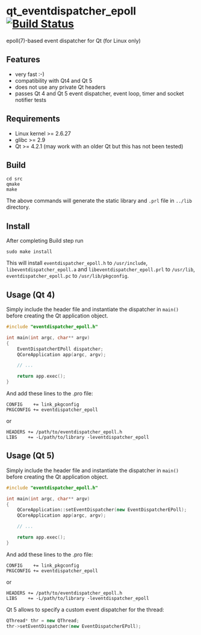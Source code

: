 # qt_eventdispatcher_epoll [![Build Status](https://secure.travis-ci.org/sjinks/qt_eventdispatcher_epoll.png)](http://travis-ci.org/sjinks/qt_eventdispatcher_epoll)

epoll(7)-based event dispatcher for Qt (for Linux only)

## Features
* very fast :-)
* compatibility with Qt4 and Qt 5
* does not use any private Qt headers
* passes Qt 4 and Qt 5 event dispatcher, event loop, timer and socket notifier tests


## Requirements
* Linux kernel >= 2.6.27
* glibc >= 2.9
* Qt >= 4.2.1 (may work with an older Qt but this has not been tested)


## Build

```
cd src
qmake
make
```

The above commands will generate the static library and `.prl` file in `../lib` directory.


## Install

After completing Build step run

```
sudo make install
```

This will install `eventdispatcher_epoll.h` to `/usr/include`, `libeventdispatcher_epoll.a` and `libeventdispatcher_epoll.prl` to `/usr/lib`, `eventdispatcher_epoll.pc` to `/usr/lib/pkgconfig`.


## Usage (Qt 4)

Simply include the header file and instantiate the dispatcher in `main()`
before creating the Qt application object.

```c++
#include "eventdispatcher_epoll.h"

int main(int argc, char** argv)
{
    EventDispatcherEPoll dispatcher;
    QCoreApplication app(argc, argv);

    // ...

    return app.exec();
}
```

And add these lines to the .pro file:

```
CONFIG    += link_pkgconfig
PKGCONFIG += eventdispatcher_epoll
```

or

```
HEADERS += /path/to/eventdispatcher_epoll.h
LIBS    += -L/path/to/library -leventdispatcher_epoll
```


## Usage (Qt 5)

Simply include the header file and instantiate the dispatcher in `main()`
before creating the Qt application object.

```c++
#include "eventdispatcher_epoll.h"

int main(int argc, char** argv)
{
    QCoreApplication::setEventDispatcher(new EventDispatcherEPoll);
    QCoreApplication app(argc, argv);

    // ...

    return app.exec();
}
```

And add these lines to the .pro file:

```
CONFIG    += link_pkgconfig
PKGCONFIG += eventdispatcher_epoll
```

or

```
HEADERS += /path/to/eventdispatcher_epoll.h
LIBS    += -L/path/to/library -leventdispatcher_epoll
```

Qt 5 allows to specify a custom event dispatcher for the thread:

```c++
QThread* thr = new QThread;
thr->setEventDispatcher(new EventDispatcherEPoll);
```
